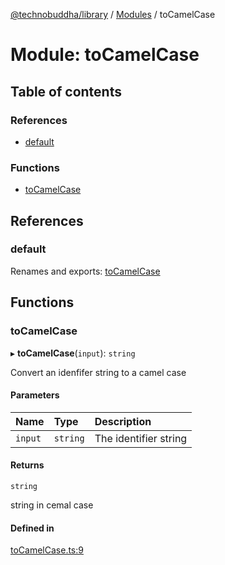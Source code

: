 [@technobuddha/library](../../README.md) / [Modules](../Modules.md) / toCamelCase

# Module: toCamelCase

## Table of contents

### References

- [default](toCamelCase.md#default)

### Functions

- [toCamelCase](toCamelCase.md#tocamelcase)

## References

### default

Renames and exports: [toCamelCase](toCamelCase.md#tocamelcase)

## Functions

### toCamelCase

▸ **toCamelCase**(`input`): `string`

Convert an idenfifer string to a camel case

#### Parameters

| Name | Type | Description |
| :------ | :------ | :------ |
| `input` | `string` | The identifier string |

#### Returns

`string`

string in cemal case

#### Defined in

[toCamelCase.ts:9](../../src/toCamelCase.ts#L9)
